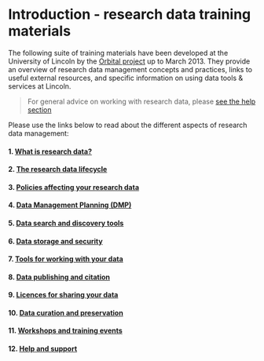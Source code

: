 # Introduction - research data training materials

The following suite of training materials have been developed at the University of Lincoln by the [Orbital project](http://orbital.blogs.lincoln.ac.uk/) up to March 2013. They provide an overview of research data management concepts and practices, links to useful external resources, and specific information on using data tools & services at Lincoln.

> For general advice on working with research data, please [see the help section](https://orbital.lincoln.ac.uk/training-help)

Please use the links below to read about the different aspects of research data management:

#### 1. [What is research data?](https://orbital.lincoln.ac.uk/training-what)
#### 2. [The research data lifecycle](https://orbital.lincoln.ac.uk/training-lifecycle)
#### 3. [Policies affecting your research data](https://orbital.lincoln.ac.uk/training-policies)
#### 4. [Data Management Planning (DMP)](https://orbital.lincoln.ac.uk/training-dmp)
#### 5. [Data search and discovery tools](https://orbital.lincoln.ac.uk/training-discovery)
#### 6. [Data storage and security](https://orbital.lincoln.ac.uk/training-storage)
#### 7. [Tools for working with your data](https://orbital.lincoln.ac.uk/training-tools)
#### 8. [Data publishing and citation](https://orbital.lincoln.ac.uk/training-pubcite)
#### 9. [Licences for sharing your data](https://orbital.lincoln.ac.uk/training-licences)
#### 10. [Data curation and preservation](https://orbital.lincoln.ac.uk/training-preservation)
#### 11. [Workshops and training events](https://orbital.lincoln.ac.uk/training-workshops)
#### 12. [Help and support](https://orbital.lincoln.ac.uk/training-help)